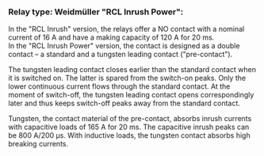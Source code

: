 ### Relay type: Weidmüller \"RCL Inrush Power\":  
In the \"RCL Inrush\" version, the relays offer a NO contact with a nominal current of 16 A and have a making capacity of 120 A for 20 ms.  
In the \"RCL Inrush Power\" version, the contact is designed as a double contact – a standard and a tungsten leading contact ("pre-contact").

The tungsten leading contact closes earlier than the standard contact when it is switched on. The latter is spared from the switch-on peaks. Only the lower continuous current flows through the standard contact. At the moment of switch-off, the tungsten leading contact opens correspondingly later and thus keeps switch-off peaks away from the standard contact.

Tungsten, the contact material of the pre-contact, absorbs inrush currents with capacitive loads of 165 A for 20 ms. The capacitive inrush peaks can be 800 A/200 µs. With inductive loads, the tungsten contact absorbs high breaking currents.
